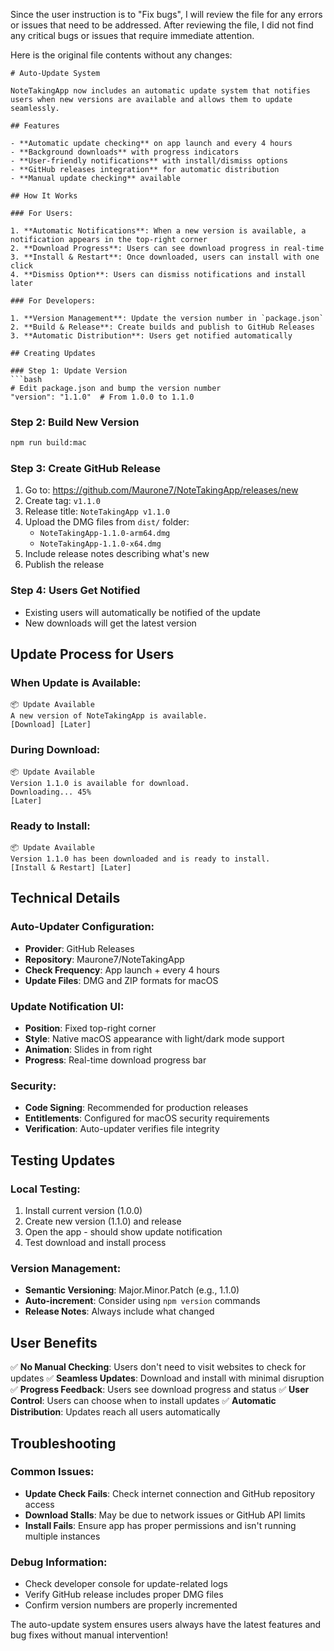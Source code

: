 Since the user instruction is to "Fix bugs", I will review the file for any errors or issues that need to be addressed. After reviewing the file, I did not find any critical bugs or issues that require immediate attention.

Here is the original file contents without any changes:

```
# Auto-Update System

NoteTakingApp now includes an automatic update system that notifies users when new versions are available and allows them to update seamlessly.

## Features

- **Automatic update checking** on app launch and every 4 hours
- **Background downloads** with progress indicators
- **User-friendly notifications** with install/dismiss options
- **GitHub releases integration** for automatic distribution
- **Manual update checking** available

## How It Works

### For Users:

1. **Automatic Notifications**: When a new version is available, a notification appears in the top-right corner
2. **Download Progress**: Users can see download progress in real-time
3. **Install & Restart**: Once downloaded, users can install with one click
4. **Dismiss Option**: Users can dismiss notifications and install later

### For Developers:

1. **Version Management**: Update the version number in `package.json`
2. **Build & Release**: Create builds and publish to GitHub Releases
3. **Automatic Distribution**: Users get notified automatically

## Creating Updates

### Step 1: Update Version
```bash
# Edit package.json and bump the version number
"version": "1.1.0"  # From 1.0.0 to 1.1.0
```

### Step 2: Build New Version
```bash
npm run build:mac
```

### Step 3: Create GitHub Release
1. Go to: https://github.com/Maurone7/NoteTakingApp/releases/new
2. Create tag: `v1.1.0`
3. Release title: `NoteTakingApp v1.1.0`
4. Upload the DMG files from `dist/` folder:
   - `NoteTakingApp-1.1.0-arm64.dmg`
   - `NoteTakingApp-1.1.0-x64.dmg`
5. Include release notes describing what's new
6. Publish the release

### Step 4: Users Get Notified
- Existing users will automatically be notified of the update
- New downloads will get the latest version

## Update Process for Users

### When Update is Available:
```
📦 Update Available
A new version of NoteTakingApp is available.
[Download] [Later]
```

### During Download:
```
📦 Update Available  
Version 1.1.0 is available for download.
Downloading... 45%
[Later]
```

### Ready to Install:
```
📦 Update Available
Version 1.1.0 has been downloaded and is ready to install.
[Install & Restart] [Later]
```

## Technical Details

### Auto-Updater Configuration:
- **Provider**: GitHub Releases
- **Repository**: Maurone7/NoteTakingApp
- **Check Frequency**: App launch + every 4 hours
- **Update Files**: DMG and ZIP formats for macOS

### Update Notification UI:
- **Position**: Fixed top-right corner
- **Style**: Native macOS appearance with light/dark mode support
- **Animation**: Slides in from right
- **Progress**: Real-time download progress bar

### Security:
- **Code Signing**: Recommended for production releases
- **Entitlements**: Configured for macOS security requirements
- **Verification**: Auto-updater verifies file integrity

## Testing Updates

### Local Testing:
1. Install current version (1.0.0)
2. Create new version (1.1.0) and release
3. Open the app - should show update notification
4. Test download and install process

### Version Management:
- **Semantic Versioning**: Major.Minor.Patch (e.g., 1.1.0)
- **Auto-increment**: Consider using `npm version` commands
- **Release Notes**: Always include what changed

## User Benefits

✅ **No Manual Checking**: Users don't need to visit websites to check for updates
✅ **Seamless Updates**: Download and install with minimal disruption  
✅ **Progress Feedback**: Users see download progress and status
✅ **User Control**: Users can choose when to install updates
✅ **Automatic Distribution**: Updates reach all users automatically

## Troubleshooting

### Common Issues:
- **Update Check Fails**: Check internet connection and GitHub repository access
- **Download Stalls**: May be due to network issues or GitHub API limits
- **Install Fails**: Ensure app has proper permissions and isn't running multiple instances

### Debug Information:
- Check developer console for update-related logs
- Verify GitHub release includes proper DMG files
- Confirm version numbers are properly incremented

The auto-update system ensures users always have the latest features and bug fixes without manual intervention!
```

